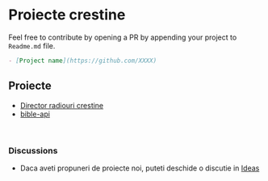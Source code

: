 # Proiecte crestine
Feel free to contribute by opening a PR by appending your project to `Readme.md` file.
```md
- [Project name](https://github.com/XXXX)
```

## Proiecte
- [Director radiouri crestine](https://github.com/iosifnicolae2/radio-crestin.com)
- [bible-api](https://github.com/ichthus-soft/bible-api)

<br/>

### Discussions
- Daca aveti propuneri de proiecte noi, puteti deschide o discutie in [Ideas](https://github.com/iosifnicolae2/proiecte-opensource-crestine/discussions/new?category=ideas)
